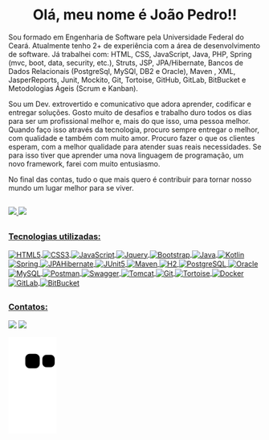 <h1 align="center">Olá, meu nome é João Pedro!!</h1>

Sou formado em Engenharia de Software pela Universidade Federal do Ceará. Atualmente tenho 2+ de experiência com a área de desenvolvimento de software. Já trabalhei com: HTML, CSS, JavaScript, Java, PHP, Spring (mvc, boot, data, security, etc.), Struts, JSP, JPA/Hibernate, Bancos de Dados Relacionais (PostgreSql, MySQl, DB2 e Oracle), Maven , XML, JasperReports, Junit, Mockito, Git, Tortoise, GitHub, GitLab, BitBucket e Metodologias Ágeis (Scrum e Kanban).

Sou um Dev. extrovertido e comunicativo que adora aprender, codificar e entregar soluções. Gosto muito de desafios e trabalho duro todos os dias para ser um profissional melhor e, mais do que isso, uma pessoa melhor. Quando faço isso através da tecnologia, procuro sempre entregar o melhor, com qualidade e também com muito amor. Procuro fazer o que os clientes esperam, com a melhor qualidade para atender suas reais necessidades. Se para isso tiver que aprender uma nova linguagem de programação, um novo framework, farei com muito entusiasmo.

No final das contas, tudo o que mais quero é contribuir para tornar nosso mundo um lugar melhor para se viver.
  
##
<div align="left">
  <a href="https://github.com/jpdal98">
  <img height="180em" src="https://github-readme-stats.vercel.app/api?username=jpdal98&show_icons=true&theme=radical&include_all_commits=true&count_private=true"/>
  <img height="180em" src="https://github-readme-stats.vercel.app/api/top-langs/?username=jpdal98&layout=compact&langs_count=7&theme=radical"/>
</div>

##
### Tecnologias utilizadas:
  <div align="left">
  <img align="center" alt="HTML5" height="48" width="41" src="https://cdn.jsdelivr.net/gh/devicons/devicon/icons/html5/html5-original.svg" />
  <img align="center" alt="CSS3" height="48" width="41" src="https://cdn.jsdelivr.net/gh/devicons/devicon/icons/css3/css3-original.svg" />
  <img align="center" alt="JavaScript" height="45" width="38" src="https://cdn.jsdelivr.net/gh/devicons/devicon/icons/javascript/javascript-original.svg" />
  <img align="center" alt="Jquery" height="48" width="43" src="https://cdn.jsdelivr.net/gh/devicons/devicon/icons/jquery/jquery-plain-wordmark.svg" />
  <img align="center" alt="Bootstrap" height="48" width="50" src="https://cdn.jsdelivr.net/gh/devicons/devicon/icons/bootstrap/bootstrap-original.svg" />
  <img align="center" alt="Java" height="55" width="45" src="https://cdn.jsdelivr.net/gh/devicons/devicon/icons/java/java-original.svg">
  <img align="center" alt="Kotlin" height="50" width="35" src="https://cdn.jsdelivr.net/gh/devicons/devicon/icons/kotlin/kotlin-original.svg">
  <img align = "center" alt="Spring" width="43" height="43" src="https://devkico.itexto.com.br/wp-content/uploads/2014/08/spring-boot-project-logo.png"/> 
  <img align = "center" alt="JPAHibernate" width="55" height="55" src="https://www.ambient-it.net/wp-content/uploads/2016/04/jpa-logo-175.png"/> 
  <img align="center" alt="JUnit5" height="37" width="37" src="https://i.imgur.com/co3aDyw.png">
  <img align="center" alt="Maven" height="38" width="37" src="https://cdn.icon-icons.com/icons2/2107/PNG/512/file_type_maven_icon_130397.png">
  <img align="center" alt="H2" height="32" width="36" src="https://www.h2database.com/html/images/h2-logo-2.png">
  <img align="center" alt="PostgreSQL" height="42" width="42" src="https://icongr.am/devicon/postgresql-original.svg?size=128&color=currentColor">
  <img align="center" alt="Oracle" height="50" width="70" src="https://cdn.jsdelivr.net/gh/devicons/devicon/icons/oracle/oracle-original.svg">  
  <img align="center" alt="MySQL" height="70" width="70" src="https://icongr.am/devicon/mysql-original-wordmark.svg?size=128&color=currentColor">
  <img align = "center" alt="Postman" width="38" height="38" src="https://i.imgur.com/WVuA8RH.png"/>
  <img align = "center" alt="Swagger" width="49" height="39" src="https://phauer.com/blog/2015/0728-enriching-restful-services-swagger/swagger-logo-300x239.png"/>
  <img align = "center" alt="Tomcat" width="55" height="75" src="https://cdn.jsdelivr.net/gh/devicons/devicon/icons/tomcat/tomcat-original.svg"/>
  <img align = "center" alt="Git" width="39" height="39" src="https://cdn.jsdelivr.net/gh/devicons/devicon/icons/git/git-original.svg"/>
  <img align = "center" alt="Tortoise" width="50" height="80" src="https://cdn.jsdelivr.net/gh/devicons/devicon/icons/tortoisegit/tortoisegit-original.svg"/>
  <img align = "center" alt="Docker" width="60" height="60" src="https://cdn.jsdelivr.net/gh/devicons/devicon/icons/docker/docker-plain.svg"/>
  <img align = "center" alt="GitLab" width="38" height="38" src="https://cdn.jsdelivr.net/gh/devicons/devicon/icons/gitlab/gitlab-original.svg"/>
  <img align = "center" alt="BitBucket" width="50" height="75" src="https://cdn.jsdelivr.net/gh/devicons/devicon/icons/bitbucket/bitbucket-original.svg"/>
</div>

##
### Contatos:
<div> 
  <a href = "https://www.instagram.com/joaopedro6731/"><img src="https://img.shields.io/badge/Instagram-E4405F?style=for-the-badge&logo=instagram&logoColor=white" target="_blank"></a>
  <a href="https://linkedin.com/in/joão-pedro-dos-anjos-lopes-8725bb210" target="_blank"><img src="https://img.shields.io/badge/-LinkedIn-%230077B5?style=for-the-badge&logo=linkedin&logoColor=white" target="_blank"></a>
 
  ![Snake animation](https://github.com/jpdal98/jpdal98/blob/output/github-contribution-grid-snake.svg)
  
</div>
